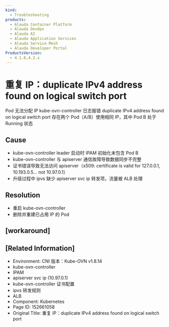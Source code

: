 ```yaml
---
kind:
  - Troubleshooting
products:
  - Alauda Container Platform
  - Alauda DevOps
  - Alauda AI
  - Alauda Application Services
  - Alauda Service Mesh
  - Alauda Developer Portal
ProductsVersion:
  - 4.1.0,4.2.x
---
```

<!-- A type of document that involves encountering a fault, diagnosing it, performing root cause analysis, and providing solutions. -->

# 重复 IP：duplicate IPv4 address found on logical switch port

Pod 无法分配 IP kube-ovn-controller 日志报错 duplicate IPv4 address found on logical switch port 存在两个 Pod（A/B）使用相同 IP，其中 Pod B 处于 Running 状态

## Cause
- kube-ovn-controller leader 启动时 IPAM 初始化未包含 Pod B
- kube-ovn-controller 与 apiserver 通信故障导致数据同步不完整
- 证书错误导致无法访问 apiserver（x509: certificate is valid for 127.0.0.1, 10.193.0.5... not 10.97.0.1）
- 升级过程中 ipvs 缺少 apiserver svc ip 转发项，流量被 ALB 处理

## Resolution
- 重启 kube-ovn-controller
- 删除并重建已占用 IP 的 Pod

## [workaround]

## [Related Information]
- Environment: CNI 版本：Kube-OVN v1.8.14
- kube-ovn-controller
- IPAM
- apiserver svc ip (10.97.0.1)
- kube-ovn-controller 证书配置
- ipvs 转发规则
- ALB
- Component: Kubernetes
- Page ID: 152661058
- Original Title: 重复 IP：duplicate IPv4 address found on logical switch port
